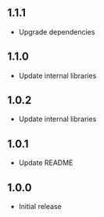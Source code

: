 ## 1.1.1

* Upgrade dependencies

## 1.1.0

* Update internal libraries

## 1.0.2

* Update internal libraries

## 1.0.1

* Update README

## 1.0.0

* Initial release
